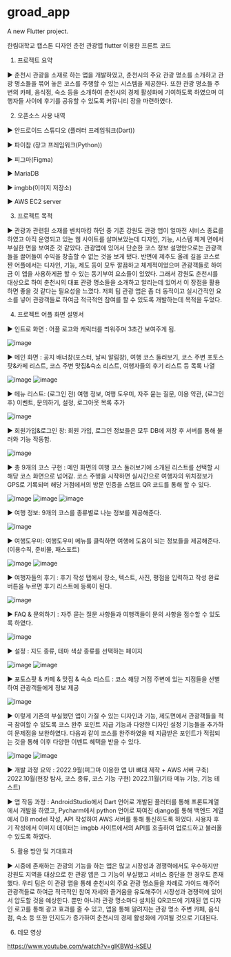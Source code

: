 # groad_app

A new Flutter project.

한림대학교 캡스톤 디자인 춘천 관광앱 flutter 이용한 프론트 코드

1. 프로젝트 요약

▶ 춘천시 관광을 소재로 하는 앱을 개발하였고, 춘천시의 주요 관광 명소를 소개하고 관광 명소들을 묶어 놓은 코스를 주행할 수 있는 시스템을 제공한다. 또한 관광 명소들 주변의 카페, 음식점, 숙소 등을 소개하여 춘천시의 경제 활성화에 기여하도록 하였으며 여행자들 사이에 후기를 공유할 수 있도록 커뮤니티 장을 마련하였다.

2. 오픈소스 사용 내역

▶ 안드로이드 스튜디오 (플러터 프레임워크(Dart))

▶ 파이참 (장고 프레임워크(Python))

▶ 피그마(Figma)

▶ MariaDB

▶ imgbb(이미지 저장소)

▶ AWS EC2 server

3. 프로젝트 목적

▶ 관광과 관련된 소재를 벤치마킹 하던 중 기존 강원도 관광 앱이 얼마전 서비스 종료를 하였고 아직 운영되고 있는 웹 사이트를 살펴보았는데 디자인, 기능, 시스템 체계 면에서 부실한 면을 보여준 것 같았다. 관광앱에 있어서 단순한 코스 정보 설명만으로는 관광객들을 끌어들여 수익을 창출할 수 없는 것을 보게 됐다. 반면에 제주도 올레 길을 코스로 짠 어플에서는 디자인, 기능, 제도 등이 모두 깔끔하고 체계적이었으며 관광객들로 하여금 이 앱을 사용하게끔 할 수 있는 동기부여 요소들이 있었다. 그래서 강원도 춘천시를 대상으로 하여 춘천시의 대표 관광 명소들을 소개하고 알리는데 있어서 이 장점을 활용하면 좋을 것 같다는 필요성을 느꼈다. 저희 팀 관광 앱은 좀 더 동적이고 실시간적인 요소를 넣어 관광객들로 하여금 적극적인 참여를 할 수 있도록 개발하는데 목적을 두었다.

4. 프로젝트 어플 화면 설명서

▶ 인트로 화면 : 어플 로고와 캐릭터를 띄워주며 3초간 보여주게 됨.

![image](https://user-images.githubusercontent.com/77048218/222997914-32de434f-4f9c-49a3-a2b0-ef3a697854db.png)

▶ 메인 화면 : 공지 배너창(포스터, 날씨 알림창), 여행 코스 둘러보기, 코스 주변 포토스팟&카페 리스트, 코스 주변 맛집&숙소 리스트, 여행자들의 후기 리스트 등 목록 나열

![image](https://user-images.githubusercontent.com/77048218/222997975-4d740060-5058-4d7f-b079-df08ace2c91e.png)
![image](https://user-images.githubusercontent.com/77048218/222998033-154b2538-9b45-4914-804c-7f1fccfac5e2.png)

▶ 메뉴 리스트: (로그인 전) 여행 정보, 여행 도우미, 자주 묻는 질문, 이용 약관, (로그인 후) 이벤트, 문의하기, 설정, 로그아웃 목록 추가 

![image](https://user-images.githubusercontent.com/77048218/222998084-197d35a2-0959-4ab6-8d83-1bacd90491e0.png)

▶ 회원가입&로그인 창: 회원 가입, 로그인 정보들은 모두 DB에 저장 후 서버를 통해 불러와 기능 작동함.

![image](https://user-images.githubusercontent.com/77048218/222998251-82b06441-1cdb-477d-abb5-af6c89c523ce.png)

▶ 총 9개의 코스 구현 : 메인 화면의 여행 코스 둘러보기에 소개된 리스트를 선택할 시 해당 코스 화면으로 넘어감. 코스 주행을 시작하면 실시간으로 여행자의 위치정보가 GPS로 기록되며 해당 거점에서의 방문 인증을 스탬프 QR 코드를 통해 할 수 있다. 

![image](https://user-images.githubusercontent.com/77048218/222998399-dee85429-3f98-4e12-a619-e80cf33846f6.png)
![image](https://user-images.githubusercontent.com/77048218/222998477-b75a263b-c60b-45fd-a57a-50103182d77f.png)
![image](https://user-images.githubusercontent.com/77048218/222998534-70964407-6eb5-4d99-a779-58f209aa4308.png)

▶ 여행 정보: 9개의 코스를 종류별로 나눈 정보를 제공해준다.

![image](https://user-images.githubusercontent.com/77048218/222998725-09c125ac-5874-4662-8402-df55ec85e40d.png)

▶ 여행도우미: 여행도우미 메뉴를 클릭하면 여행에 도움이 되는 정보들을 제공해준다. (이용수칙, 준비물, 패스포트)

![image](https://user-images.githubusercontent.com/77048218/222998912-feafd303-4d57-4b0e-bba0-5d50b902f376.png)
![image](https://user-images.githubusercontent.com/77048218/222998984-84536625-77a9-4873-8e5a-4eebb9cce0b8.png)

▶ 여행자들의 후기 : 후기 작성 탭에서 장소, 텍스트, 사진, 평점을 입력하고 작성 완료 버튼을 누르면 후기 리스트에 등록이 된다.

![image](https://user-images.githubusercontent.com/77048218/222999305-a2f7f816-c372-4db7-acbc-dcede9640e31.png)

▶ FAQ & 문의하기 : 자주 묻는 질문 사항들과 여행객들이 문의 사항을 접수할 수 있도록 하였다.

![image](https://user-images.githubusercontent.com/77048218/222999430-1b26ddcd-09bc-443f-8ca4-6edffe6ec1a3.png)

▶ 설정 : 지도 종류, 테마 색상 종류를 선택하는 페이지

![image](https://user-images.githubusercontent.com/77048218/222999479-335d424a-8f79-49f4-8f48-42d2d80e5d7d.png)
![image](https://user-images.githubusercontent.com/77048218/222999568-631aa214-8f1d-42ef-999c-102f6dbb7f33.png)

▶ 포토스팟 & 카페 & 맛집 & 숙소 리스트 : 코스 해당 거점 주변에 있는 지점들을 선별하여 관광객들에게 정보 제공

![image](https://user-images.githubusercontent.com/77048218/222999735-429a64ac-def4-4ad2-aeb5-225639081d8b.png)

▶ 이렇게 기존의 부실했던 앱이 가질 수 있는 디자인과 기능, 제도면에서 관광객들을 적극 참여할 수 있도록 코스 완주 포인트 지급 기능과 다양한 디자인 설정 기능들을 추가하여 문제점을 보완하였다. 다음과 같이 코스를 완주하였을 때 지급받은 포인트가 적립되는 것을 통해 이후 다양한 이벤트 혜택을 받을 수 있다.

![image](https://user-images.githubusercontent.com/77048218/223000069-0d92f9e0-2d3b-41ce-ad76-6d747b91bef8.png)
![image](https://user-images.githubusercontent.com/77048218/223000081-b8db239a-71fa-40b1-afc8-5bb6acb1394a.png)

▶ 개발 과정 요약 :  2022.9월(피그마 이용한 앱 UI 뼈대 제작 + AWS 서버 구축)
                    2022.10월(현장 탐사, 코스 종류, 코스 기능 구현)
                    2022.11월(기타 메뉴 기능, 기능 테스트)
                    
▶ 앱 작동 과정 : AndroidStudio에서 Dart 언어로 개발된 플러터를 통해 프론트계열에서 개발을 하였고, Pycharm에서 python 언어로 짜여진 django를 통해 백엔드 계열에서 DB model 작성, API 작성하여 AWS 서버를 통해 통신하도록 하였다. 사용자 후기 작성에서 이미지 데이터는 imgbb 사이트에서의 API를 호출하여 업로드하고 불러올 수 있도록 하였다.

5. 활용 방안 및 기대효과

▶ 시중에 존재하는 관광의 기능을 하는 앱은 많고 시장성과 경쟁력에서도 우수하지만 강원도 지역을 대상으로 한 관광 앱은 그 기능이 부실했고 서비스 중단을 한 경우도 존재했다. 우리 팀은 이 관광 앱을 통해 춘천시의 주요 관광 명소들을 차례로 가이드 해주어 관광객들로 하여금 적극적인 참여 자세와 즐거움을 유도해주어 시장성과 경쟁력에 있어서 압도할 것을 예상한다. 뿐만 아니라 관광 명소마다 설치된 QR코드에 기재된 앱 디자인 로고를 통해 광고 효과를 줄 수 있고, 앱을 통해 알려지는 관광 명소 주변 카페, 음식점, 숙소 등 또한 인지도가 증가하여 춘천시의 경제 활성화에 기여될 것으로 기대된다.

6. 데모 영상

https://www.youtube.com/watch?v=glKBWd-kSEU
